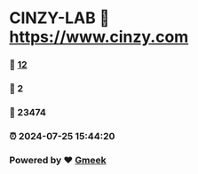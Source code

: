 # CINZY-LAB :link: https://www.cinzy.com 
### :page_facing_up: [12](https://www.cinzy.com/tag.html) 
### :speech_balloon: 2 
### :hibiscus: 23474 
### :alarm_clock: 2024-07-25 15:44:20 
### Powered by :heart: [Gmeek](https://github.com/Meekdai/Gmeek)
